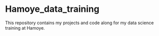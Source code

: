 ﻿# Hamoye_data_training
 
 This repository contains my projects and code along for my data science training at Hamoye.

